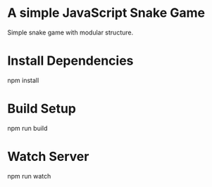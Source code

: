 # A simple JavaScript Snake Game
Simple snake game with modular structure.

# Install Dependencies
npm install

# Build Setup
npm run build

# Watch Server
npm run watch